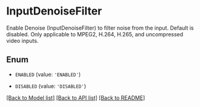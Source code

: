 # InputDenoiseFilter

Enable Denoise (InputDenoiseFilter) to filter noise from the input. Default is disabled. Only applicable to MPEG2, H.264, H.265, and uncompressed video inputs.

## Enum

* `ENABLED` (value: `'ENABLED'`)

* `DISABLED` (value: `'DISABLED'`)

[[Back to Model list]](../README.md#documentation-for-models) [[Back to API list]](../README.md#documentation-for-api-endpoints) [[Back to README]](../README.md)



